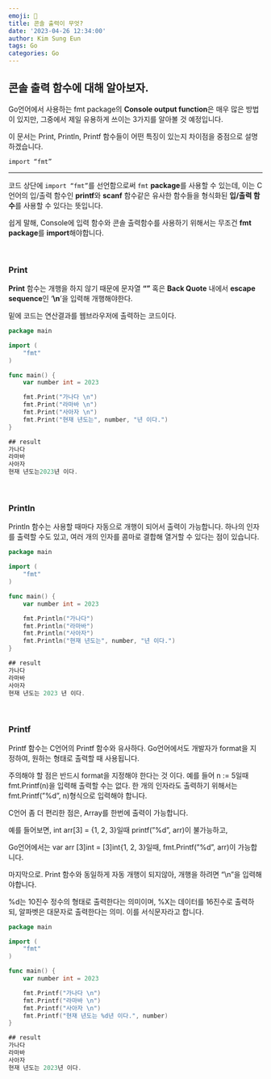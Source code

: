 ```yaml
---
emoji: 🍪
title: 콘솔 출력이 무엇?
date: '2023-04-26 12:34:00'
author: Kim Sung Eun
tags: Go
categories: Go
---
```


## 콘솔 출력 함수에 대해 알아보자.

Go언어에서 사용하는 fmt package의 **Console output function**은 매우 많은 방법이 있지만, 그중에서 제일 유용하게 쓰이는 3가지를 알아볼 것 예정입니다.

이 문서는 Print, Println, Printf 함수들이 어떤 특징이 있는지 차이점을 중점으로 설명하겠습니다.

`import “fmt”`

---

코드 상단에 `import “fmt”`를 선언함으로써 `fmt` **package**를 사용할 수 있는데, 이는 C언어의 입/출력 함수인 **printf**와 **scanf** 함수같은 유사한 함수들을 형식화된 **입/출력 함수**를 사용할 수 있다는 뜻입니다.

쉽게 말해, Console에 입력 함수와 콘솔 출력함수를 사용하기 위해서는 무조건 **fmt package**를 **import**해야합니다.

<br>

### Print

**Print** 함수는 개행을 하지 않기 때문에 문자열 **“”** 혹은 **Back Quote** 내에서 **escape sequence**인 ‘**\n**’을 입력해 개행해야한다.

밑에 코드는 연산결과를 웹브라우저에 출력하는 코드이다.

```go
package main

import (
	"fmt"
)

func main() {
	var number int = 2023

	fmt.Print("가나다 \n")
	fmt.Print("라마바 \n")
	fmt.Print("사아자 \n")
	fmt.Print("현재 년도는", number, "년 이다.")
}

## result
가나다
라마바
사아자
현재 년도는2023년 이다.
```

<br>

### Println

Println 함수는 사용할 때마다 자동으로 개행이 되어서 출력이 가능합니다.
하나의 인자를 출력할 수도 있고, 여러 개의 인자를 콤마로 결합해 열거할 수 있다는 점이 있습니다.

```go
package main

import (
	"fmt"
)

func main() {
	var number int = 2023

	fmt.Println("가나다")
	fmt.Println("라마바")
	fmt.Println("사아자")
	fmt.Println("현재 년도는", number, "년 이다.")
}

## result
가나다
라마바
사아자
현재 년도는 2023 년 이다.
```

<br>

### Printf

Printf 함수는 C언어의 Printf 함수와 유사하다. Go언어에서도 개발자가 format을 지정하여, 원하는 형태로 출력할 때 사용됩니다.

주의해야 할 점은 반드시 format을 지정해야 한다는 것 이다. 예를 들어 n := 5일때 fmt.Printf(n)을 입력해 출력할 수는 없다. 한 개의 인자라도 출력하기 위해서는fmt.Printf(”%d”, n)형식으로 입력해야 합니다.

C언어 좀 더 편리한 점은, Array를 한번에 출력이 가능합니다.

예를 들어보면, int arr[3] = {1, 2, 3}일때 printf(”%d”, arr)이 불가능하고,

Go언어에서는 var arr [3]int = [3]int{1, 2, 3}일때, fmt.Printf(”%d”, arr)이 가능합니다.

마지막으로. Print 함수와 동일하게 자동 개행이 되지않아, 개행을 하려면 “\n”을 입력해야합니다.

%d는 10진수 정수의 형태로 출력한다는 의미이며, %X는 데이터를 16진수로 출력하되, 알파벳은 대문자로 출력한다는 의미. 이를 서식문자라고 합니다.

```go
package main

import (
	"fmt"
)

func main() {
	var number int = 2023

	fmt.Printf("가나다 \n")
	fmt.Printf("라마바 \n")
	fmt.Printf("사아자 \n")
	fmt.Printf("현재 년도는 %d년 이다.", number)
}

## result
가나다
라마바
사아자
현재 년도는 2023년 이다.
```

<br>

```toc

```

<br>
<br>
